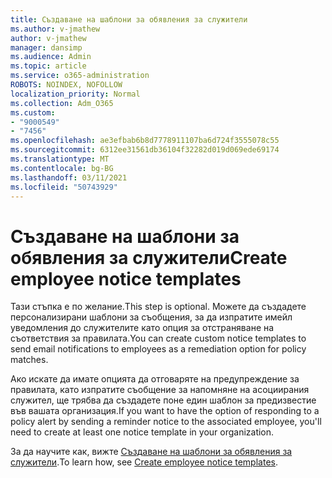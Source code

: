 ```yaml
---
title: Създаване на шаблони за обявления за служители
ms.author: v-jmathew
author: v-jmathew
manager: dansimp
ms.audience: Admin
ms.topic: article
ms.service: o365-administration
ROBOTS: NOINDEX, NOFOLLOW
localization_priority: Normal
ms.collection: Adm_O365
ms.custom:
- "9000549"
- "7456"
ms.openlocfilehash: ae3efbab6b8d7778911107ba6d724f3555078c55
ms.sourcegitcommit: 6312ee31561db36104f32282d019d069ede69174
ms.translationtype: MT
ms.contentlocale: bg-BG
ms.lasthandoff: 03/11/2021
ms.locfileid: "50743929"
---
```

# <a name="create-employee-notice-templates"></a><span data-ttu-id="6f1a2-102">Създаване на шаблони за обявления за служители</span><span class="sxs-lookup"><span data-stu-id="6f1a2-102">Create employee notice templates</span></span>

<span data-ttu-id="6f1a2-103">Тази стъпка е по желание.</span><span class="sxs-lookup"><span data-stu-id="6f1a2-103">This step is optional.</span></span> <span data-ttu-id="6f1a2-104">Можете да създадете персонализирани шаблони за съобщения, за да изпратите имейл уведомления до служителите като опция за отстраняване на съответствия за правилата.</span><span class="sxs-lookup"><span data-stu-id="6f1a2-104">You can create custom notice templates to send email notifications to employees as a remediation option for policy matches.</span></span>

<span data-ttu-id="6f1a2-105">Ако искате да имате опцията да отговаряте на предупреждение за правилата, като изпратите съобщение за напомняне на асоциирания служител, ще трябва да създадете поне един шаблон за предизвестие във вашата организация.</span><span class="sxs-lookup"><span data-stu-id="6f1a2-105">If you want to have the option of responding to a policy alert by sending a reminder notice to the associated employee, you'll need to create at least one notice template in your organization.</span></span>

<span data-ttu-id="6f1a2-106">За да научите как, вижте [Създаване на шаблони за обявления за служители](https://go.microsoft.com/fwlink/?linkid=2129080).</span><span class="sxs-lookup"><span data-stu-id="6f1a2-106">To learn how, see [Create employee notice templates](https://go.microsoft.com/fwlink/?linkid=2129080).</span></span>
